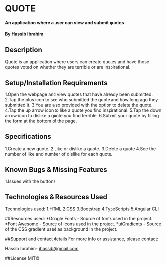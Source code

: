 # QUOTE
#### An application where a user can view and submit quotes
#### By Hassib Ibrahim

## Description
Quote is an application where users can create quotes and have those quotes voted on whether they are terrible or are inspirational.

## Setup/Installation Requirements
1.Open the webpage and view quotes that have already been submitted.
2.Tap the plus icon to see who submitted the quote and how long ago they submitted it.
3.You are also provided with the option to delete the quote.
4.Tap the up arrow icon to like a quote you find inspirational.
5.Tap the down arrow icon to dislike a quote you find terrible.
6.Submit your quote by filling the form at the bottom of the page.

## Specifications
1.Create a new quote.
2.Like or dislike a quote.
3.Delete a quote
4.See the number of like and number of dislike for each quote.

## Known Bugs & Missing Features
1.Issues with the buttons


## Technologies & Resources Used
Technologies used:
1.HTML
2.CSS
3.Bootstrap
4.TypeScripts
5.Angular CLI 


##Resources used:
*Google Fonts - Source of fonts used in the project.
*Font Awesome - Source of icons used in the project.
*uiGradients - Source of the CSS gradient used as background in the project.

##Support and contact details
For more info or assistance, please contact:

Hassib Ibrahim- ihassib@gmail.com

##License
MIT©